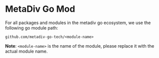 # MetaDiv Go Mod

For all packages and modules in the metadiv go ecosystem,
we use the following go module path:

```
github.com/metadiv-go-tech/<module-name>
```

**Note**: `<module-name>` is the name of the module, please replace it with the actual module name.